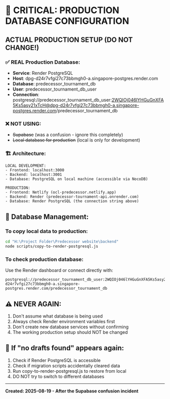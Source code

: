 # 🚨 CRITICAL: PRODUCTION DATABASE CONFIGURATION

## ACTUAL PRODUCTION SETUP (DO NOT CHANGE!)

### ✅ **REAL Production Database:**
- **Service**: Render PostgreSQL 
- **Host**: dpg-d24r7vfgi27c73bbmgh0-a.singapore-postgres.render.com
- **Database**: predecessor_tournament_db
- **User**: predecessor_tournament_db_user
- **Connection**: postgresql://predecessor_tournament_db_user:2WQIOj046lYHGuGnXFA5Ks5asy21xTcH@dpg-d24r7vfgi27c73bbmgh0-a.singapore-postgres.render.com/predecessor_tournament_db

### ❌ **NOT USING:**
- ~~Supabase~~ (was a confusion - ignore this completely)
- ~~Local database for production~~ (local is only for development)

### 🏗️ **Architecture:**
```
LOCAL DEVELOPMENT:
- Frontend: localhost:3000 
- Backend: localhost:3001
- Database: PostgreSQL on local machine (accessible via NocoDB)

PRODUCTION:
- Frontend: Netlify (ocl-predecessor.netlify.app)
- Backend: Render (predecessor-tournament-api.onrender.com) 
- Database: Render PostgreSQL (the connection string above)
```

## 🔧 **Database Management:**

### **To copy local data to production:**
```bash
cd "H:\Project Folder\Predecessor website\backend"
node scripts/copy-to-render-postgresql.js
```

### **To check production database:**
Use the Render dashboard or connect directly with:
```
postgresql://predecessor_tournament_db_user:2WQIOj046lYHGuGnXFA5Ks5asy21xTcH@dpg-d24r7vfgi27c73bbmgh0-a.singapore-postgres.render.com/predecessor_tournament_db
```

## ⚠️ **NEVER AGAIN:**
1. Don't assume what database is being used
2. Always check Render environment variables first
3. Don't create new database services without confirming
4. The working production setup should NOT be changed

## 🚨 **If "no drafts found" appears again:**
1. Check if Render PostgreSQL is accessible
2. Check if migration scripts accidentally cleared data
3. Run copy-to-render-postgresql.js to restore from local
4. DO NOT try to switch to different databases

---
**Created: 2025-08-19 - After the Supabase confusion incident**